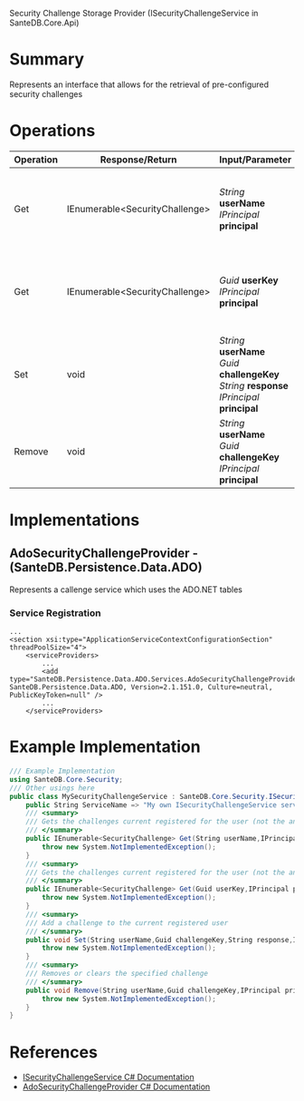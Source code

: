 Security Challenge Storage Provider (ISecurityChallengeService in SanteDB.Core.Api)

# Summary
Represents an interface that allows for the retrieval of pre-configured security challenges

# Operations

|Operation|Response/Return|Input/Parameter|Description|
|-|-|-|-|
|Get|IEnumerable&lt;SecurityChallenge>|*String* **userName**<br/>*IPrincipal* **principal**|Gets the challenges current registered for the user (not the answers)|
|Get|IEnumerable&lt;SecurityChallenge>|*Guid* **userKey**<br/>*IPrincipal* **principal**|Gets the challenges current registered for the user (not the answers)|
|Set|void|*String* **userName**<br/>*Guid* **challengeKey**<br/>*String* **response**<br/>*IPrincipal* **principal**|Add a challenge to the current registered user|
|Remove|void|*String* **userName**<br/>*Guid* **challengeKey**<br/>*IPrincipal* **principal**|Removes or clears the specified challenge|

# Implementations


## AdoSecurityChallengeProvider - (SanteDB.Persistence.Data.ADO)
Represents a callenge service which uses the ADO.NET tables

### Service Registration
```markup
...
<section xsi:type="ApplicationServiceContextConfigurationSection" threadPoolSize="4">
	<serviceProviders>
		...
		<add type="SanteDB.Persistence.Data.ADO.Services.AdoSecurityChallengeProvider, SanteDB.Persistence.Data.ADO, Version=2.1.151.0, Culture=neutral, PublicKeyToken=null" />
		...
	</serviceProviders>
```
# Example Implementation
```csharp
/// Example Implementation
using SanteDB.Core.Security;
/// Other usings here
public class MySecurityChallengeService : SanteDB.Core.Security.ISecurityChallengeService { 
	public String ServiceName => "My own ISecurityChallengeService service";
	/// <summary>
	/// Gets the challenges current registered for the user (not the answers)
	/// </summary>
	public IEnumerable<SecurityChallenge> Get(String userName,IPrincipal principal){
		throw new System.NotImplementedException();
	}
	/// <summary>
	/// Gets the challenges current registered for the user (not the answers)
	/// </summary>
	public IEnumerable<SecurityChallenge> Get(Guid userKey,IPrincipal principal){
		throw new System.NotImplementedException();
	}
	/// <summary>
	/// Add a challenge to the current registered user
	/// </summary>
	public void Set(String userName,Guid challengeKey,String response,IPrincipal principal){
		throw new System.NotImplementedException();
	}
	/// <summary>
	/// Removes or clears the specified challenge
	/// </summary>
	public void Remove(String userName,Guid challengeKey,IPrincipal principal){
		throw new System.NotImplementedException();
	}
}
```

# References

* [ISecurityChallengeService C# Documentation](http://santesuite.org/assets/doc/net/html/T_SanteDB_Core_Security_ISecurityChallengeService.htm)
* [AdoSecurityChallengeProvider C# Documentation](http://santesuite.org/assets/doc/net/html/T_SanteDB_Persistence_Data_ADO_Services_AdoSecurityChallengeProvider.htm)
